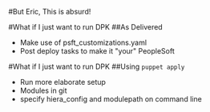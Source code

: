<!SLIDE subsection>
#But Eric, This is absurd!

<!SLIDE>
#What if I just want to run DPK
##As Delivered
* Make use of psft_customizations.yaml
* Post deploy tasks to make it "your" PeopleSoft

<!SLIDE>
#What if I just want to run DPK
##Using `puppet apply`
* Run more elaborate setup
* Modules in git
* specify hiera_config and modulepath on command line
